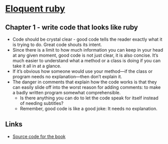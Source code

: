 # [Eloquent ruby](http://goodreads.com/book/show/9364729)

## Chapter 1 - write code that looks like ruby

- Code should be crystal clear - good code tells the reader exactly what it is trying to do. Great code shouts its intent.
- Since there is a limit to how much information you can keep in your head at any given moment, good code is not just clear, it is also concise. It’s much easier to understand what a method or a class is doing if you can take it all in at a glance.
- If it’s obvious how someone would use your method—if the class or program needs no explanation—then don’t explain it.
- The danger in comments that explain how the code works is that they can easily slide off into the worst reason for adding comments: to make a badly written program somewhat comprehensible.
  - Is there anything you can do to let the code speak for itself instead of needing subtitles?
  - Remember, good code is like a good joke: It needs no explanation.

## Links

- [Source code for the book](https://github.com/russolsen/eloquent_ruby_code)
